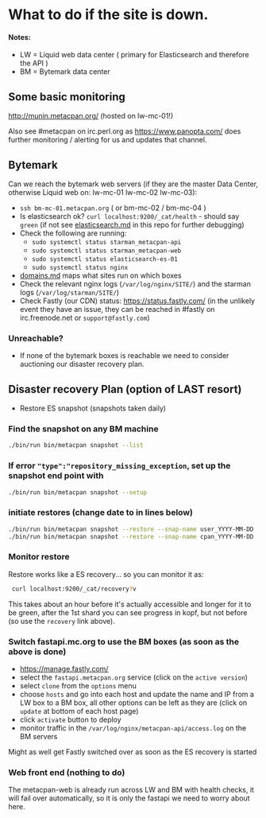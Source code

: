 # What to do if the site is down.

#### Notes:

* LW = Liquid web data center ( primary for Elasticsearch and therefore the API )
* BM = Bytemark data center

## Some basic monitoring

http://munin.metacpan.org/ (hosted on lw-mc-01!)

Also see #metacpan on irc.perl.org as https://www.panopta.com/ does further monitoring / alerting for us and updates that channel.

## Bytemark

Can we reach the bytemark web servers (if they are the master Data Center, otherwise Liquid web on: lw-mc-01 lw-mc-02 lw-mc-03):

* `ssh bm-mc-01.metacpan.org`  ( or bm-mc-02 / bm-mc-04 )
* Is elasticsearch ok? `curl localhost:9200/_cat/health`  - should say `green` (if not see [elasticsearch.md](elasticsearch.md) in this repo for further debugging)
* Check the following are running:
  * `sudo systemctl status starman_metacpan-api`
  * `sudo systemctl status starman_metacpan-web`
  * `sudo systemctl status elasticsearch-es-01`
  * `sudo systemctl status nginx`
* [domains.md](domains.md) maps what sites run on which boxes
* Check the relevant nginx logs (`/var/log/nginx/SITE/`) and the starman logs (`/var/log/starman/SITE/`)
* Check Fastly (our CDN) status: https://status.fastly.com/  (in the unlikely event they have an issue, they can be reached in #fastly on irc.freenode.net or `support@fastly.com`)

### Unreachable?

* If none of the bytemark boxes is reachable we need to consider auctioning our disaster recovery plan.

## Disaster recovery Plan (option of LAST resort)

* Restore ES snapshot (snapshots taken daily)

### Find the snapshot on any BM machine
```sh
./bin/run bin/metacpan snapshot --list
```

### If error `"type":"repository_missing_exception`, set up the snapshot end point with
```sh
./bin/run bin/metacpan snapshot --setup
```

### initiate restores (change date to in lines below)
```sh
./bin/run bin/metacpan snapshot --restore --snap-name user_YYYY-MM-DD
./bin/run bin/metacpan snapshot --restore --snap-name cpan_YYYY-MM-DD
```

### Monitor restore
Restore works like a ES recovery... so you can monitor it as:
```sh
 curl localhost:9200/_cat/recovery?v
 ```

This takes about an hour before it's actually accessible and longer for it to
be green, after the 1st shard you can see progress in kopf, but not before (so
use the `recovery` link above).

### Switch fastapi.mc.org to use the BM boxes  (as soon as the above is done)

* https://manage.fastly.com/
* select the `fastapi.metacpan.org` service (click on the `active version`)
* select `clone` from the `options` menu
* choose `hosts` and go into each host and update the name and IP from a LW box to a BM box, all other options can be left as they are (click on `update` at bottom of each host page)
* click `activate` button to deploy
* monitor traffic in the `/var/log/nginx/metacpan-api/access.log` on the BM servers

Might as well get Fastly switched over as soon as the ES recovery is started

### Web front end (nothing to do)

The metacpan-web is already run across LW and BM with health checks, it will
fail over automatically, so it is only the fastapi we need to worry about here.
